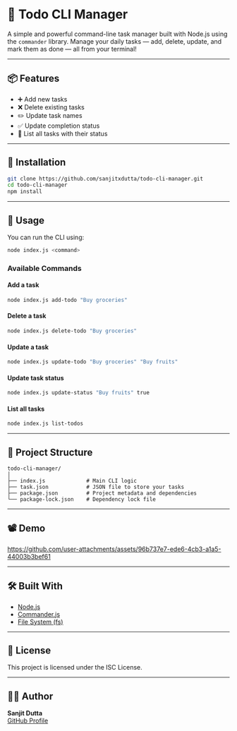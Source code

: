 # 📝 Todo CLI Manager

A simple and powerful command-line task manager built with Node.js using the `commander` library. Manage your daily tasks — add, delete, update, and mark them as done — all from your terminal!

---

## 📦 Features

- ➕ Add new tasks  
- ❌ Delete existing tasks  
- ✏️ Update task names  
- ✅ Update completion status  
- 📃 List all tasks with their status  

---

## 🚀 Installation

```bash
git clone https://github.com/sanjitxdutta/todo-cli-manager.git
cd todo-cli-manager
npm install
```

---

## 🔧 Usage

You can run the CLI using:

```bash
node index.js <command>
```

### Available Commands

#### Add a task

```bash
node index.js add-todo "Buy groceries"
```

#### Delete a task

```bash
node index.js delete-todo "Buy groceries"
```

#### Update a task

```bash
node index.js update-todo "Buy groceries" "Buy fruits"
```

#### Update task status

```bash
node index.js update-status "Buy fruits" true
```

#### List all tasks

```bash
node index.js list-todos
```

---

## 📂 Project Structure

```
todo-cli-manager/
│
├── index.js             # Main CLI logic
├── task.json            # JSON file to store your tasks
├── package.json         # Project metadata and dependencies
└── package-lock.json    # Dependency lock file
```

---

## 📽️ Demo


https://github.com/user-attachments/assets/96b737e7-ede6-4cb3-a1a5-44003b3bef61


---

## 🛠️ Built With

- [Node.js](https://nodejs.org/)
- [Commander.js](https://www.npmjs.com/package/commander)
- [File System (fs)](https://nodejs.org/api/fs.html)

---

## 📄 License

This project is licensed under the ISC License.

---

## 🙋‍♂️ Author

**Sanjit Dutta**  
[GitHub Profile](https://github.com/sanjitxdutta)
